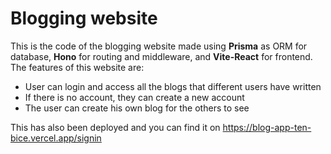 # Blogging website
This is the code of the blogging website made using **Prisma** as ORM for database, **Hono** for routing and middleware, and **Vite-React** for frontend.
The features of this website are:
- User can login and access all the blogs that different users have written
- If there is no account, they can create a new account
- The user can create his own blog for the others to see

This has also been deployed and you can find it on https://blog-app-ten-bice.vercel.app/signin
